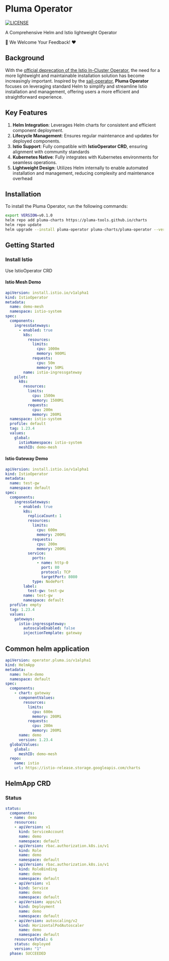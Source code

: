 # Pluma Operator
[![LICENSE](https://img.shields.io/github/license/pluma-tools/pluma-operator.svg?style=flat-square)](/LICENSE)

A Comprehensive Helm and Istio lightweight Operator

:rocket: We Welcome Your Feedback! :heart:

## Background

With the [official deprecation of the Istio In-Cluster Operator](https://istio.io/latest/blog/2024/in-cluster-operator-deprecation-announcement/), the need for a more lightweight and maintainable installation solution has become increasingly important. Inspired by the [sail-operator](https://github.com/istio-ecosystem/sail-operator), **Pluma Operator** focuses on leveraging standard Helm to simplify and streamline Istio installation and management, offering users a more efficient and straightforward experience.

## Key Features

1. **Helm Integration**: Leverages Helm charts for consistent and efficient component deployment.
2. **Lifecycle Management**: Ensures regular maintenance and updates for deployed components.
3. **Istio Support**: Fully compatible with **IstioOperator CRD**, ensuring alignment with community standards
4. **Kubernetes Native**: Fully integrates with Kubernetes environments for seamless operations.
5. **Lightweight Design**: Utilizes Helm internally to enable automated installation and management, reducing complexity and maintenance overhead

## Installation

To install the Pluma Operator, run the following commands:

```bash
export VERSION=v0.1.0
helm repo add pluma-charts https://pluma-tools.github.io/charts
helm repo update
helm upgrade --install pluma-operator pluma-charts/pluma-operator --version=${VERSION} --create-namespace --namespace pluma-system
```

## Getting Started

### Install Istio

Use IstioOperator CRD

#### Istio Mesh Demo

```yaml
apiVersion: install.istio.io/v1alpha1
kind: IstioOperator
metadata:
  name: demo-mesh
  namespace: istio-system
spec:
  components:
    ingressGateways:
      - enabled: true
        k8s:
          resources:
            limits:
              cpu: 1000m
              memory: 900Mi
            requests:
              cpu: 50m
              memory: 50Mi
        name: istio-ingressgateway
    pilot:
      k8s:
        resources:
          limits:
            cpu: 1500m
            memory: 1500Mi
          requests:
            cpu: 200m
            memory: 200Mi
  namespace: istio-system
  profile: default
  tag: 1.23.4
  values:
    global:
      istioNamespace: istio-system
      meshID: demo-mesh
```

#### Istio Gateway Demo

```yaml
apiVersion: install.istio.io/v1alpha1
kind: IstioOperator
metadata:
  name: test-gw
  namespace: default
spec:
  components:
    ingressGateways:
      - enabled: true
        k8s:
          replicaCount: 1
          resources:
            limits:
              cpu: 600m
              memory: 200Mi
            requests:
              cpu: 200m
              memory: 200Mi
          service:
            ports:
              - name: http-0
                port: 80
                protocol: TCP
                targetPort: 8080
            type: NodePort
        label:
          test-gw: test-gw
        name: test-gw
        namespace: default
  profile: empty
  tag: 1.23.4
  values:
    gateways:
      istio-ingressgateway:
        autoscaleEnabled: false
        injectionTemplate: gateway
```

## Common helm application

```yaml
apiVersion: operator.pluma.io/v1alpha1
kind: HelmApp
metadata:
  name: helm-demo
  namespace: default
spec:
  components:
    - chart: gateway
      componentValues:
        resources:
          limits:
            cpu: 600m
            memory: 200Mi
          requests:
            cpu: 200m
            memory: 200Mi
      name: demo
      version: 1.23.4
  globalValues:
    global:
      meshID: demo-mesh
  repo:
    name: istio
    url: https://istio-release.storage.googleapis.com/charts    
```

## HelmApp CRD

### Status
```yaml
status:
  components:
  - name: demo
    resources:
    - apiVersion: v1
      kind: ServiceAccount
      name: demo
      namespace: default
    - apiVersion: rbac.authorization.k8s.io/v1
      kind: Role
      name: demo
      namespace: default
    - apiVersion: rbac.authorization.k8s.io/v1
      kind: RoleBinding
      name: demo
      namespace: default
    - apiVersion: v1
      kind: Service
      name: demo
      namespace: default
    - apiVersion: apps/v1
      kind: Deployment
      name: demo
      namespace: default
    - apiVersion: autoscaling/v2
      kind: HorizontalPodAutoscaler
      name: demo
      namespace: default
    resourcesTotal: 6
    status: deployed
    version: "1"
  phase: SUCCEEDED
```
